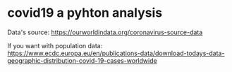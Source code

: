 # covid19 a pyhton analysis

 Data's source: https://ourworldindata.org/coronavirus-source-data
 
If you want with population data: https://www.ecdc.europa.eu/en/publications-data/download-todays-data-geographic-distribution-covid-19-cases-worldwide
